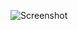 ![Screenshot](https://user-images.githubusercontent.com/110711201/193271613-e001914e-c967-4474-8eb9-44f56150fe0f.PNG)
